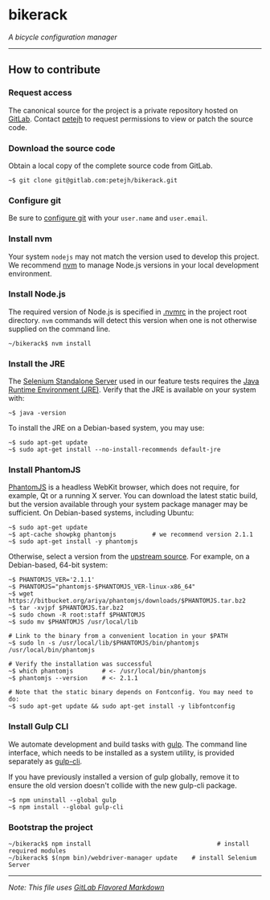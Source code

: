 # bikerack

_A bicycle configuration manager_

---

## How to contribute

### Request access
The canonical source for the project is a private repository hosted on [GitLab][repo]. Contact [petejh][] to request permissions to view or patch the source code.

### Download the source code
Obtain a local copy of the complete source code from GitLab.
```shell
~$ git clone git@gitlab.com:petejh/bikerack.git
```

### Configure git
Be sure to [configure git][gitconfig] with your `user.name` and `user.email`.

### Install nvm
Your system `nodejs` may not match the version used to develop this project. We recommend [nvm][] to manage Node.js versions in your local development environment.

### Install Node.js
The required version of Node.js is specified in [.nvmrc](./.nvmrc) in the project root directory. `nvm` commands will detect this version when one is not otherwise supplied on the command line.
```shell
~/bikerack$ nvm install
```

### Install the JRE
The [Selenium Standalone Server][selenium] used in our feature tests requires the [Java
Runtime Environment (JRE)][jre]. Verify that the JRE is available on your system with:
```shell
~$ java -version
```

To install the JRE on a Debian-based system, you may use:
```shell
~$ sudo apt-get update
~$ sudo apt-get install --no-install-recommends default-jre
```

### Install PhantomJS
[PhantomJS][phantomjs] is a headless WebKit browser, which does not require, for example, Qt or a running X server. You can download the latest static build, but the version available through your system package manager may be sufficient. On Debian-based systems, including Ubuntu:
```shell
~$ sudo apt-get update
~$ apt-cache showpkg phantomjs          # we recommend version 2.1.1
~$ sudo apt-get install -y phantomjs
```

Otherwise, select a version from the [upstream source][phantomjs-source]. For example, on a Debian-based, 64-bit system:
```shell
~$ PHANTOMJS_VER='2.1.1'
~$ PHANTOMJS="phantomjs-$PHANTOMJS_VER-linux-x86_64"
~$ wget https://bitbucket.org/ariya/phantomjs/downloads/$PHANTOMJS.tar.bz2
~$ tar -xvjpf $PHANTOMJS.tar.bz2
~$ sudo chown -R root:staff $PHANTOMJS
~$ sudo mv $PHANTOMJS /usr/local/lib

# Link to the binary from a convenient location in your $PATH
~$ sudo ln -s /usr/local/lib/$PHANTOMJS/bin/phantomjs /usr/local/bin/phantomjs

# Verify the installation was successful
~$ which phantomjs        # <- /usr/local/bin/phantomjs
~$ phantomjs --version    # <- 2.1.1

# Note that the static binary depends on Fontconfig. You may need to do:
~$ sudo apt-get update && sudo apt-get install -y libfontconfig
```

### Install Gulp CLI
We automate development and build tasks with [gulp][gulp]. The command line
interface, which needs to be installed as a system utility, is provided
separately as [gulp-cli][gulpcli].

If you have previously installed a version of gulp globally, remove it to ensure
the old version doesn't collide with the new gulp-cli package.
```shell
~$ npm uninstall --global gulp
~$ npm install --global gulp-cli
```

### Bootstrap the project
```shell
~/bikerack$ npm install                                   # install required modules
~/bikerack$ $(npm bin)/webdriver-manager update    # install Selenium Server
```

---

*Note: This file uses [GitLab Flavored Markdown][gfm]*

[gfm]: https://gitlab.com/help/markdown/markdown
[gitconfig]: https://git-scm.com/docs/git-config
[gulp]: https://github.com/gulpjs/gulp
[gulpcli]: https://github.com/gulpjs/gulp-cli
[jre]: http://openjdk.java.net
[nvm]: https://github.com/creationix/nvm
[petejh]: mailto://petejh-200.59@q.com
[phantomjs]: http://phantomjs.org
[phantomjs-source]: http://phantomjs.org/download.html
[repo]: https://gitlab.com/petejh/bikerack
[selenium]: http://docs.seleniumhq.org/docs/03_webdriver.jsp

